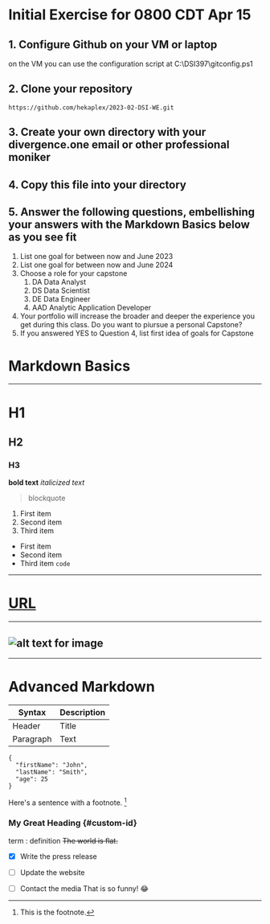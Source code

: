 # **Initial Exercise for 0800 CDT Apr 15**

## 1. Configure Github on your VM or laptop
on the VM you can use the configuration script at C:\DSI397\gitconfig.ps1
## 2. Clone your repository
`https://github.com/hekaplex/2023-02-DSI-WE.git`
## 3. Create your own directory with your divergence.one email or other professional moniker
## 4. Copy this file into your directory
## 5. Answer the following questions, embellishing your answers with the **Markdown Basics** below as you see fit
1. List one goal for between now and June 2023
1. List one goal for between now and June 2024
1. Choose a role for your capstone
   1. DA Data Analyst
   1. DS Data Scientist
   1. DE Data Engineer
   1. AAD Analytic Application Developer
1. Your portfolio will increase the broader and deeper the experience you get during this class. Do you want to piursue a personal Capstone?
1. If you answered YES to Question 4, list first idea of goals for Capstone



# **Markdown Basics**
---
# H1
## H2
### H3
**bold text**
*italicized text*
> blockquote
1. First item
2. Second item
3. Third item
- First item
- Second item
- Third item
`code`
---
# [URL](https://www.example.com)
---
![alt text for image](image.jpg)
---
---
 

# Advanced  Markdown
| Syntax | Description |
| ----------- | ----------- |
| Header | Title |
| Paragraph | Text |
```
{
  "firstName": "John",
  "lastName": "Smith",
  "age": 25
}
```
Here's a sentence with a footnote. [^1]

[^1]: This is the footnote.
### My Great Heading {#custom-id}
term
: definition
~~The world is flat.~~
- [x] Write the press release
- [ ] Update the website
- [ ] Contact the media
That is so funny! :joy:

